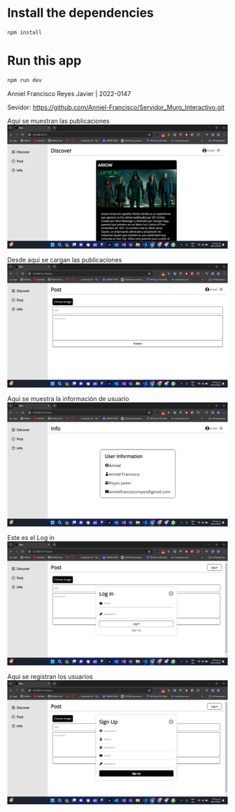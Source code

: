 # Install the dependencies
```bash
npm install
```

# Run this app
```bash
npm run dev
```
Anniel Francisco Reyes Javier | 2022-0147

Sevidor: https://github.com/Anniel-Francisco/Servidor_Muro_Interactivo.git  

Aqui se muestran las publicaciones
![Publicaciones](Discover.png)

Desde aqui se cargan las publicaciones
![Publicar](Post.png)

Aqui se muestra la información de usuario
![Info usuario](Info.png)

Este es el Log in
![Log in](Log%20in.png)

Aqui se registran los usuarios
![Sign up](Sign%20up.png)
